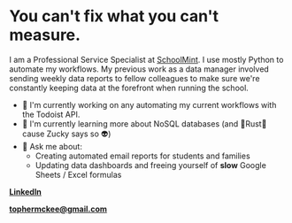 
# You can't fix what you can't measure.
I am a Professional Service Specialist at [SchoolMint](https://schoolmint.com/). I use mostly Python to automate my workflows. My previous work as a data manager involved sending weekly data reports to fellow colleagues to make sure we're constantly keeping data at the forefront when running the school.

- 🔭 I'm currently working on any automating my current workflows with the Todoist API.
- 🌱 I'm currently learning more about NoSQL databases (and 🦀Rust🦀 cause Zucky says so 👽)
- 💬 Ask me about:
    - Creating automated email reports for students and families
    - Updating data dashboards and freeing yourself of **slow** Google Sheets / Excel formulas

**[LinkedIn](https://www.linkedin.com/in/tophermckee/)**

**[tophermckee@gmail.com](mailto:tophermckee@gmail.com)**
